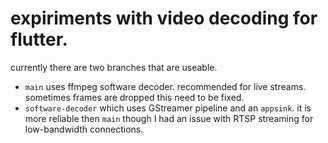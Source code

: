 # expiriments with video decoding for flutter.

currently there are two branches that are useable.
- `main` uses ffmpeg software decoder. recommended for live streams. sometimes frames are dropped this need to be fixed.
- `software-decoder` which uses GStreamer pipeline and an `appsink`. it is more reliable then `main` though I had an issue with RTSP streaming for low-bandwidth connections.
